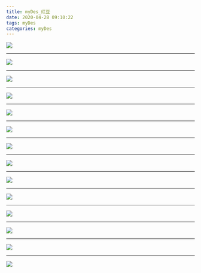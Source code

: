 ```yaml
---
title: myDes_红豆
date: 2020-04-28 09:10:22
tags: myDes
categories: myDes
---
```




![](./hongDou_001.jpg)

***

![](./hongDou_002.jpg)

***

![](./hongDou_003.jpg)

***

![](./hongDou_004.jpg)

***

![](./hongDou_005.jpg)

***

![](./hongDou_006.jpg)

***

![](./hongDou_007.jpg)

***

![](./hongDou_008.jpg)

***

![](./hongDou_009.jpg)

***

![](./hongDou_010.jpg)

***

![](./hongDou_011.jpg)

***

![](./hongDou_012.jpg)

***

![](./hongDou_013.jpg)

***

![](./hongDou_014.jpg)

